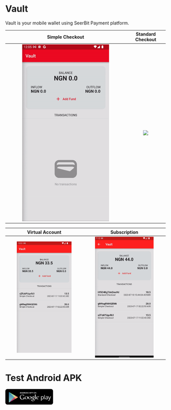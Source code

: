 # Vault
 Vault is your mobile wallet using SeerBit Payment platform.

| Simple Checkout | Standard Checkout |
|       :---:     |      :---:        |
| <img src="/simple-checkout.gif" width="75%" /> | <img src="/standard-checkout.gif" width="75%" /> |

| Virtual Account | Subscription |
|       :---:     |      :---:        |
| <img src="/virtual-account.gif" width="75%" /> | <img src="/subscription.gif" width="75%" /> |

# Test Android APK
[<img src="/google.png" width="150px" />](https://bit.ly/3OkaWIa)